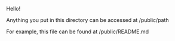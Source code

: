 Hello!

Anything you put in this directory can be accessed at /public/path

For example, this file can be found at /public/README.md